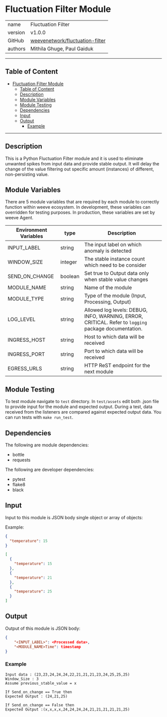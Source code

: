 # Fluctuation Filter Module

|              |                                                                  |
| ------------ | ---------------------------------------------------------------- |
| name         | Fluctuation Filter                                               |
| version      | v1.0.0                                                           |
| GitHub       | [weevenetwork/fluctuation-filter](https://hub.docker.com/r/weevenetwork/fluctuation-filter) |
| authors      | Mithila Ghuge, Paul Gaiduk                                          |

***
## Table of Content

- [Fluctuation Filter Module](#fluctuation-filter-module)
  - [Table of Content](#table-of-content)
  - [Description](#description)
  - [Module Variables](#module-variables)
  - [Module Testing](#module-testing)
  - [Dependencies](#dependencies)
  - [Input](#input)
  - [Output](#output)
    - [Example](#example)
***

## Description 

This is a Python Fluctuation Filter module and it is used to eliminate unwanted spikes from input data and provide stable output. It will delay the change of the value filtering out specific amount (instances) of different, non-persisting value. 

## Module Variables

There are 5 module variables that are required by each module to correctly function within weeve ecosystem. In development, these variables can overridden for testing purposes. In production, these variables are set by weeve Agent.

| Environment Variables | type   | Description                                       |
| --------------------- | ------ | ------------------------------------------------- |
| INPUT_LABEL           | string  | The input label on which anomaly is detected          |
| WINDOW_SIZE           | integer | The stable instance count which need to be consider   |
| SEND_ON_CHANGE        | boolean | Set true to Output data only when stable value changes|
| MODULE_NAME           | string | Name of the module                                |
| MODULE_TYPE           | string | Type of the module (Input, Processing, Output)    |
| LOG_LEVEL             | string | Allowed log levels: DEBUG, INFO, WARNING, ERROR, CRITICAL. Refer to `logging` package documentation. |
| INGRESS_HOST          | string | Host to which data will be received               |
| INGRESS_PORT          | string | Port to which data will be received               |
| EGRESS_URLS           | string | HTTP ReST endpoint for the next module            |

## Module Testing

To test module navigate to `test` directory. In `test/assets` edit both .json file to provide input for the module and expected output. During a test, data received from the listeners are compared against expected output data. You can run tests with `make run_test`.

## Dependencies

The following are module dependencies:

* bottle
* requests

The following are developer dependencies:

* pytest
* flake8
* black

## Input

Input to this module is JSON body single object or array of objects:

Example:

```json
{
  "temperature": 15
}
```

```json
[
  {
    "temperature": 15
  },
  {
    "temperature": 21
  },
  {
    "temperature": 25
  }
]
```

## Output
Output of this module is JSON body:

```json
{
    "<INPUT_LABEL>": <Processed data>,
    "<MODULE_NAME>Time": timestamp
}
```

### Example 

```
Input data : (23,23,24,24,24,22,21,21,21,23,24,25,25,25)
Window_Size : 3
Assume previous_stable_value = x

If Send_on_change == True then 
Expected Output : (24,21,25)

If Send_on_change == False then
Expected Output :(x,x,x,x,24,24,24,24,21,21,21,21,21,25)
```
